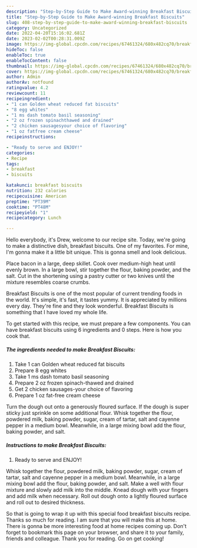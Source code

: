 ```yaml
---
description: "Step-by-Step Guide to Make Award-winning Breakfast Biscuits"
title: "Step-by-Step Guide to Make Award-winning Breakfast Biscuits"
slug: 408-step-by-step-guide-to-make-award-winning-breakfast-biscuits
category: Uncategorized
date: 2022-04-20T15:16:02.681Z
date: 2023-02-02T00:28:31.009Z
image: https://img-global.cpcdn.com/recipes/67461324/680x482cq70/breakfast-biscuits-recipe-main-photo.jpg
hideToc: false
enableToc: true
enableTocContent: false
thumbnail: https://img-global.cpcdn.com/recipes/67461324/680x482cq70/breakfast-biscuits-recipe-main-photo.jpg
cover: https://img-global.cpcdn.com/recipes/67461324/680x482cq70/breakfast-biscuits-recipe-main-photo.jpg
author: Admin
authorAv: notfound
ratingvalue: 4.2
reviewcount: 11
recipeingredient:
- "1 can Golden wheat reduced fat biscuits"
- "8 egg whites"
- "1 ms dash tomato basil seasoning"
- "2 oz frozen spinachthawed and drained"
- "2 chicken sausagesyour choice of flavoring"
- "1 oz fatfree cream cheese"
recipeinstructions:

- "Ready to serve and ENJOY!"
categories:
- Recipe
tags:
- breakfast
- biscuits

katakunci: breakfast biscuits 
nutrition: 232 calories
recipecuisine: American
preptime: "PT39M"
cooktime: "PT48M"
recipeyield: "1"
recipecategory: Lunch

---
```



Hello everybody, it's Drew, welcome to our recipe site. Today, we're going to make a distinctive dish, breakfast biscuits. One of my favorites. For mine, I'm gonna make it a little bit unique. This is gonna smell and look delicious.

Place bacon in a large, deep skillet. Cook over medium-high heat until evenly brown. In a large bowl, stir together the flour, baking powder, and the salt. Cut in the shortening using a pastry cutter or two knives until the mixture resembles coarse crumbs.

Breakfast Biscuits is one of the most popular of current trending foods in the world. It's simple, it's fast, it tastes yummy. It is appreciated by millions every day. They're fine and they look wonderful. Breakfast Biscuits is something that I have loved my whole life.


To get started with this recipe, we must prepare a few components. You can have breakfast biscuits using 6 ingredients and 0 steps. Here is how you cook that.

<!--inarticleads1-->

##### The ingredients needed to make Breakfast Biscuits:

1. Take 1 can Golden wheat reduced fat biscuits
1. Prepare 8 egg whites
1. Take 1 ms dash tomato basil seasoning
1. Prepare 2 oz frozen spinach-thawed and drained
1. Get 2 chicken sausages-your choice of flavoring
1. Prepare 1 oz fat-free cream cheese


Turn the dough out onto a generously floured surface. If the dough is super sticky just sprinkle on some additional flour. Whisk together the flour, powdered milk, baking powder, sugar, cream of tartar, salt and cayenne pepper in a medium bowl. Meanwhile, in a large mixing bowl add the flour, baking powder, and salt. 

<!--inarticleads2-->

##### Instructions to make Breakfast Biscuits:


1. Ready to serve and ENJOY!

Whisk together the flour, powdered milk, baking powder, sugar, cream of tartar, salt and cayenne pepper in a medium bowl. Meanwhile, in a large mixing bowl add the flour, baking powder, and salt. Make a well with flour mixture and slowly add milk into the middle. Knead dough with your fingers and add milk when necessary. Roll out dough onto a lightly floured surface and roll out to desired thickness. 

So that is going to wrap it up with this special food breakfast biscuits recipe. Thanks so much for reading. I am sure that you will make this at home. There is gonna be more interesting food at home recipes coming up. Don't forget to bookmark this page on your browser, and share it to your family, friends and colleague. Thank you for reading. Go on get cooking!
